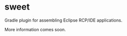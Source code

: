 sweet
=====

Gradle plugin for assembling Eclipse RCP/IDE applications.

More information comes soon.
